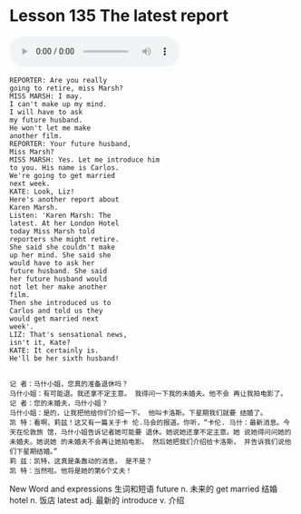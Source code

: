 # Lesson 135 The latest report

​<audio id="audio" controls="" loop="loop">
    <source id="mp3" src="https://online1.tingclass.net/lesson/shi0529/0000/16/135.mp3"> 
</audio>


```
REPORTER: Are you really
going to retire, miss Marsh?
MISS MARSH: I may.
I can't make up my mind.
I will have to ask
my future husband.
He won't let me make
another film.
REPORTER: Your future husband,
Miss Marsh?
MISS MARSH: Yes. Let me introduce him
to you. His name is Carlos.
We're going to get married
next week.
KATE: Look, Liz!
Here's another report about
Karen Marsh.
Listen: 'Karen Marsh: The
latest. At her London Hotel
today Miss Marsh told
reporters she might retire.
She said she couldn't make
up her mind. She said she
would have to ask her
future husband. She said
her future husband would
not let her make another
film.
Then she introduced us to
Carlos and told us they
would get married next
week'.
LIZ: That's sensational news,
isn't it, Kate?
KATE: It certainly is.
He'll be her sixth husband!


记 者：马什小姐，您真的准备退休吗？
马什小姐：有可能退。我还拿不定主意。 我得问一下我的未婚夫。他不会 再让我拍电影了。
记 者：您的未婚夫，马什小姐？
马什小姐：是的，让我把他给你们介绍一下。 他叫卡洛斯。下星期我们就要 结婚了。
凯 特：看啊，莉兹！这又有一篇关于卡 伦.马会的报道。你听，“卡伦. 马什：最新消息。今天在伦敦旅 馆，马什小姐告诉记者她可能要 退休。她说她还拿不定主意。她 说她得问问她的未婚夫。她说她 的未婚夫不会再让她拍电影。 然后她把我们介绍给卡洛斯， 并告诉我们说他们下星期结婚。”
莉 兹：凯特，这真是条轰动的消息， 是不是？
凯 特：当然啦。他将是她的第6个丈夫！
```

New Word and expressions 生词和短语
future
n. 未来的
get married
结婚
hotel
n. 饭店
latest
adj. 最新的
introduce
v. 介绍
